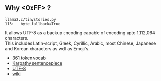 ## Why <0xFF> ?

```
llama2.c/tinystories.py
113:   byte_fallback=True
```

It allows UTF-8 as a backup encoding capable of encoding upto 1,112,064 characters.  
This includes Latin-script, Greek, Cyrillic, Arabic, most Chinese, Japanese and Korean characters as well as Emoji's.

* [361 token vocab](https://huggingface.co/datasets/enio/TinyStories/blob/main/tok361/tok361.vocab)
* [Karpathy sentencepiece](https://youtu.be/zduSFxRajkE?si=_jbfaWMNBZAwQprX&t=5735)
* [UTF-8](https://blog.hubspot.com/website/what-is-utf-8)
* [wiki](https://en.wikipedia.org/wiki/UTF-8)
